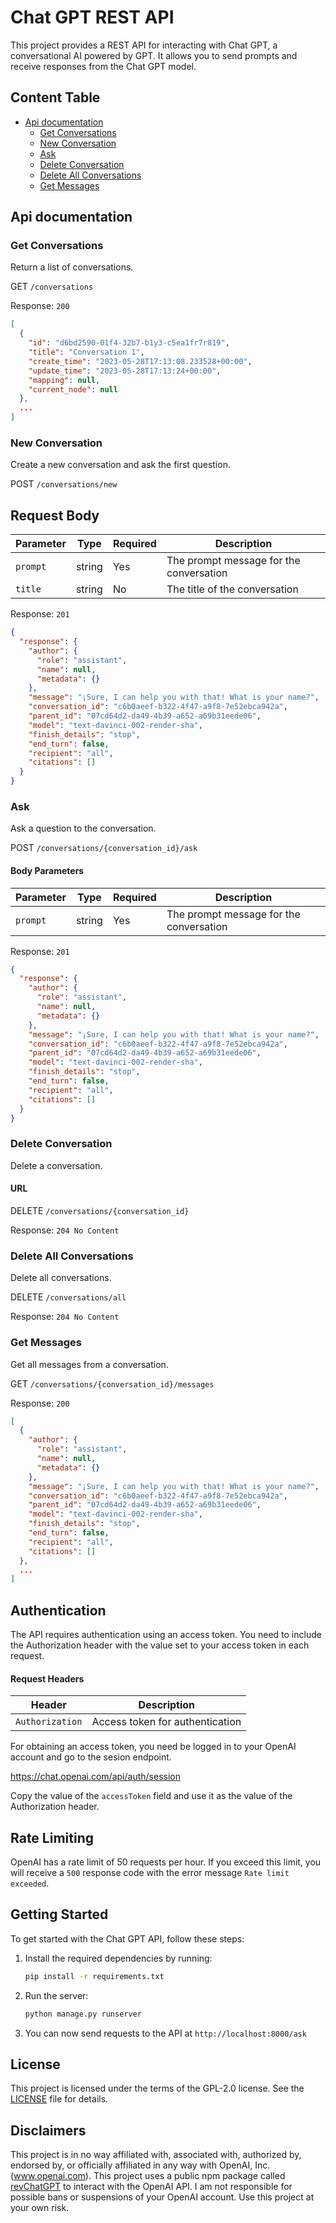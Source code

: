 # Chat GPT REST API

This project provides a REST API for interacting with Chat GPT, a conversational AI powered by GPT. It allows you to send prompts and receive responses from the Chat GPT model.


## Content Table
- [Api documentation](#api-documentation)
  - [Get Conversations](#get-conversations)
  - [New Conversation](#new-conversation)
  - [Ask](#ask)
  - [Delete Conversation](#delete-conversation)
  - [Delete All Conversations](#delete-all-conversations)
  - [Get Messages](#get-messages)



## Api documentation

### Get Conversations

Return a list of conversations.

GET `/conversations`

Response: `200`
```json
[
  {
    "id": "d6bd2590-01f4-32b7-b1y3-c5ea1fr7r819",
    "title": "Conversation 1",
    "create_time": "2023-05-28T17:13:08.233528+00:00",
    "update_time": "2023-05-28T17:13:24+00:00",
    "mapping": null,
    "current_node": null
  },
  ...
]
```
### New Conversation

Create a new conversation and ask the first question.

POST `/conversations/new`

## Request Body

| Parameter        | Type   | Required | Description                            |
|------------------|--------|----------|----------------------------------------|
| `prompt`         | string | Yes      | The prompt message for the conversation |
| `title`          | string | No       | The title of the conversation |

Response: `201`
```json
{
  "response": {
    "author": {
      "role": "assistant",
      "name": null,
      "metadata": {}
    },
    "message": "¡Sure, I can help you with that! What is your name?",
    "conversation_id": "c6b0aeef-b322-4f47-a9f8-7e52ebca942a",
    "parent_id": "07cd64d2-da49-4b39-a652-a69b31eede06",
    "model": "text-davinci-002-render-sha",
    "finish_details": "stop",
    "end_turn": false,
    "recipient": "all",
    "citations": []
  }
}
```

### Ask

Ask a question to the conversation.

POST `/conversations/{conversation_id}/ask`

#### Body Parameters

| Parameter        | Type   | Required | Description                            |
|------------------|--------|----------|----------------------------------------|
| `prompt`         | string | Yes      | The prompt message for the conversation |


Response: `201`
```json
{
  "response": {
    "author": {
      "role": "assistant",
      "name": null,
      "metadata": {}
    },
    "message": "¡Sure, I can help you with that! What is your name?",
    "conversation_id": "c6b0aeef-b322-4f47-a9f8-7e52ebca942a",
    "parent_id": "07cd64d2-da49-4b39-a652-a69b31eede06",
    "model": "text-davinci-002-render-sha",
    "finish_details": "stop",
    "end_turn": false,
    "recipient": "all",
    "citations": []
  }
}
```

### Delete Conversation

Delete a conversation.
#### URL

DELETE `/conversations/{conversation_id}`

Response: `204 No Content`


### Delete All Conversations

Delete all conversations.

DELETE `/conversations/all`

Response: `204 No Content`

### Get Messages

Get all messages from a conversation.

GET `/conversations/{conversation_id}/messages`

Response: `200`
```json
[
  {
    "author": {
      "role": "assistant",
      "name": null,
      "metadata": {}
    },
    "message": "¡Sure, I can help you with that! What is your name?",
    "conversation_id": "c6b0aeef-b322-4f47-a9f8-7e52ebca942a",
    "parent_id": "07cd64d2-da49-4b39-a652-a69b31eede06",
    "model": "text-davinci-002-render-sha",
    "finish_details": "stop",
    "end_turn": false,
    "recipient": "all",
    "citations": []
  },
  ...
]
```

## Authentication
The API requires authentication using an access token. You need to include the Authorization header with the value set to your access token in each request.
#### Request Headers

| Header          | Description                           |
|-----------------|---------------------------------------|
| `Authorization` | Access token for authentication       |

For obtaining an access token, you need be logged in to your OpenAI account and go to the sesion endpoint.

https://chat.openai.com/api/auth/session

Copy the value of the `accessToken` field and use it as the value of the Authorization header.

## Rate Limiting

OpenAI has a rate limit of 50 requests per hour. If you exceed this limit, you will receive a `500` response code with the error message `Rate limit exceeded`.

## Getting Started

To get started with the Chat GPT API, follow these steps:

1. Install the required dependencies by running:
    ```bash
    pip install -r requirements.txt
    ```

2. Run the server:
    ```bash
    python manage.py runserver
    ```

3. You can now send requests to the API at `http://localhost:8000/ask`


## License

This project is licensed under the terms of the GPL-2.0 license. See the [LICENSE](LICENSE) file for details.

## Disclaimers

This project is in no way affiliated with, associated with, authorized by, endorsed by, or officially affiliated in any way with OpenAI, Inc. (www.openai.com).
This project uses a public npm package called [revChatGPT](https://github.com/acheong08/ChatGPT) to interact with the OpenAI API.
I am not responsible for possible bans or suspensions of your OpenAI account. Use this project at your own risk.
